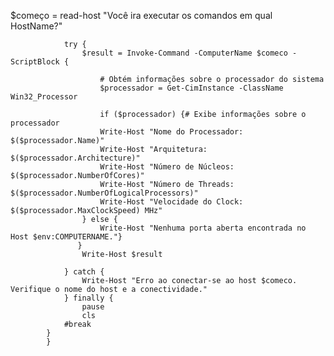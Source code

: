  $começo = read-host "Você ira executar os comandos em qual HostName?"

                try {
                    $result = Invoke-Command -ComputerName $comeco -ScriptBlock {

                        # Obtém informações sobre o processador do sistema
                        $processador = Get-CimInstance -ClassName Win32_Processor

                        if ($processador) {# Exibe informações sobre o processador
                        Write-Host "Nome do Processador: $($processador.Name)"
                        Write-Host "Arquitetura: $($processador.Architecture)"
                        Write-Host "Número de Núcleos: $($processador.NumberOfCores)"
                        Write-Host "Número de Threads: $($processador.NumberOfLogicalProcessors)"
                        Write-Host "Velocidade do Clock: $($processador.MaxClockSpeed) MHz"
                    } else {
                        Write-Host "Nenhuma porta aberta encontrada no Host $env:COMPUTERNAME."}
                   }
                    Write-Host $result

                } catch {
                    Write-Host "Erro ao conectar-se ao host $comeco. Verifique o nome do host e a conectividade."
                } finally {
                    pause
                    cls
                #break
            }
            }
